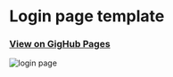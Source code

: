 # Login page template

### [View on GigHub Pages](https://nulnow.github.io/login-page-template-0/)
![login page](https://image.ibb.co/mpSao8/2018_05_26_02_39_34.png)
